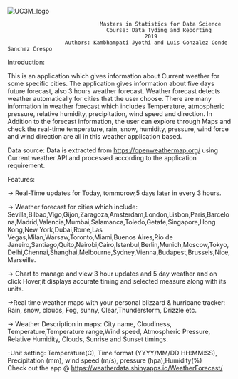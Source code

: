   ![UC3M_logo](https://www.uc3m.es/ss/Satellite?blobcol=urldata&blobkey=id&blobtable=MungoBlobs&blobwhere=1371552353583&ssbinary=true)
                                 
                                 Masters in Statistics for Data Science
                                   Course: Data Tyding and Reporting     
                                               2019
                      Authors: Kambhampati Jyothi and Luis Gonzalez Conde Sanchez Crespo
                      
                      
Introduction:

This is an application which gives information about Current weather for some specific cities. The application gives information about five days future forecast, also 3 hours weather forecast. Weather forecast detects weather automatically for cities that the user choose. There are many information in weather forecast which includes Temperature, atmospheric pressure, relative humidity, precipitation, wind speed and direction. In Addition to the forecast information, the user can explore through Maps and check the real-time temperature, rain, snow, humidity, pressure, wind force and wind direction are all in this weather application based. 

 Data source: Data is extracted from https://openweathermap.org/ using Current weather API and processed according to the application requirement.

Features:

-> Real-Time updates for Today, tommorow,5 days later in every 3 hours.

-> Weather forecast for cities which include: Sevilla,Bilbao,Vigo,Gijon,Zaragoza,Amsterdam,London,Lisbon,Paris,Barcelona,Madrid,Valencia,Mumbai,Salamanca,Toledo,Getafe,Singapore,Hong Kong,New York,Dubai,Rome,Las Vegas,Milan,Warsaw,Toronto,Miami,Buenos Aires,Rio de Janeiro,Santiago,Quito,Nairobi,Cairo,Istanbul,Berlin,Munich,Moscow,Tokyo,Delhi,Chennai,Shanghai,Melbourne,Sydney,Vienna,Budapest,Brussels,Nice,Marseille.

-> Chart to manage and view 3 hour updates and 5 day weather and on click Hover,it displays accurate timing and selected measure along with its units. 

->Real time weather maps with your personal blizzard & hurricane tracker: Rain, snow, clouds, Fog, sunny, Clear,Thunderstorm, Drizzle etc.

-> Weather Description in maps: City name, Cloudiness, Temperature,Temperature range,Wind speed, Atmospheric Pressure, Relative Humidity, Clouds, Sunrise and Sunset timings.

-Unit setting: Temperature(C), Time format (YYYY/MM/DD HH:MM:SS), Precipitation (mm), wind speed (m/s), pressure (hpa),Humidity(%)               
Check out the app @ https://weatherdata.shinyapps.io/WeatherForecast/
